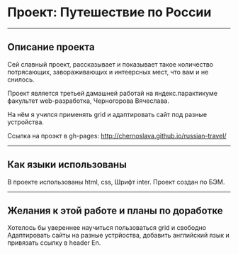 # Проект: Путешествие по России
------ 

## Описание проекта 

Сей славный проект, рассказывает и показывает такое количество потрясающих, завораживающих и интеерсных мест, что вам и не снилось. 

Проект является третьей дамашней работай на яндекс.парактикуме факультет web-разработка, Черногорова Вячеслава.

На нём я учился применять grid и адаптировать сайт под разные устройства.

Ссылка на проэкт в gh-pages: http://chernoslava.github.io/russian-travel/


------ 
## Как языки использованы
В проекте использованы html, css, Шрифт inter. Проект создан по БЭМ.


------ 

## Желания к этой работе и планы по доработке
Хотелось бы увереннее научиться пользоваться grid и свободно Адаптировать сайты на разные устрйоства, добавить английский язык и привязать ссылку в header En. 
